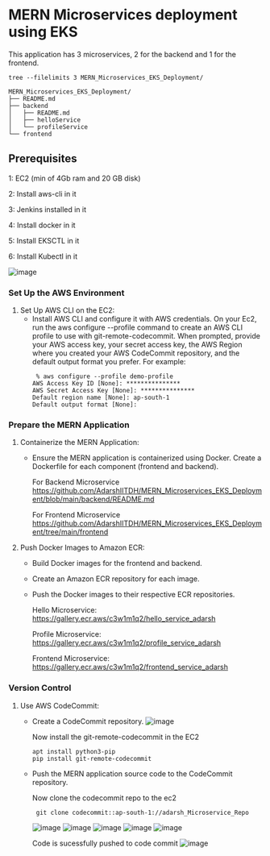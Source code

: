 # MERN Microservices deployment using EKS

This application has 3 microservices, 2 for the backend and 1 for the frontend.
```
tree --filelimits 3 MERN_Microservices_EKS_Deployment/
```
```
MERN_Microservices_EKS_Deployment/
├── README.md
├── backend
│   ├── README.md
│   ├── helloService  
│   └── profileService  
└── frontend 
```
## Prerequisites
   1: EC2 (min of 4Gb ram and 20 GB disk)

2: Install aws-cli in it 

3: Jenkins installed in it

4: Install docker in it

5: Install EKSCTL in it

6: Install Kubectl in it


![image](https://github.com/AdarshIITDH/SampleMERNwithMicroservices/assets/60352729/73977351-6211-445d-af38-9e6151a49663)

### Set Up the AWS Environment

1. Set Up AWS CLI on the EC2:
   - Install AWS CLI and configure it with AWS credentials.
     On your Ec2, run the aws configure --profile command to create an AWS CLI profile to use with git-remote-codecommit. When prompted, provide your AWS access key, your secret access key, the AWS Region where you created your AWS CodeCommit repository, and the default output format you prefer. For example:
      ```
       % aws configure --profile demo-profile
      AWS Access Key ID [None]: ***************
      AWS Secret Access Key [None]: ***************
      Default region name [None]: ap-south-1
      Default output format [None]: 
      ```




  


### Prepare the MERN Application

1. Containerize the MERN Application:

   - Ensure the MERN application is containerized using Docker. Create a Dockerfile for each component (frontend and backend).
  
      For Backend Microservice
      https://github.com/AdarshIITDH/MERN_Microservices_EKS_Deployment/blob/main/backend/README.md

      For Frontend Microservice
      https://github.com/AdarshIITDH/MERN_Microservices_EKS_Deployment/tree/main/frontend

2. Push Docker Images to Amazon ECR:

   - Build Docker images for the frontend and backend.

   - Create an Amazon ECR repository for each image.

   - Push the Docker images to their respective ECR repositories.
  
     Hello Microservice: https://gallery.ecr.aws/c3w1m1q2/hello_service_adarsh
     
     Profile Microservice: https://gallery.ecr.aws/c3w1m1q2/profile_service_adarsh
     
     Frontend Microservice: https://gallery.ecr.aws/c3w1m1q2/frontend_service_adarsh

### Version Control

1. Use AWS CodeCommit:

   - Create a CodeCommit repository.
     ![image](https://github.com/AdarshIITDH/MERN_Microservices_EKS_Deployment/assets/60352729/673cc017-643d-4b66-8c50-3e82150f1ed9)

      Now install the git-remote-codecommit in the EC2
     ```
     apt install python3-pip
     pip install git-remote-codecommit
     ```
     
   - Push the MERN application source code to the CodeCommit repository.

     Now clone the codecommit repo to the ec2
     ```
      git clone codecommit::ap-south-1://adarsh_Microservice_Repo
     ```
     ![image](https://github.com/AdarshIITDH/MERN_Microservices_EKS_Deployment/assets/60352729/2df8c225-edd0-4f4f-b990-a05171015ed0)
      ![image](https://github.com/AdarshIITDH/MERN_Microservices_EKS_Deployment/assets/60352729/5521d5c7-cf60-4ba9-8d27-65c1d64449ec)
     ![image](https://github.com/AdarshIITDH/MERN_Microservices_EKS_Deployment/assets/60352729/1469e48c-20c3-4c6b-a719-0320794664c5)
     ![image](https://github.com/AdarshIITDH/MERN_Microservices_EKS_Deployment/assets/60352729/31e787b7-1d75-4bba-a92c-9bcd13f44399)
      ![image](https://github.com/AdarshIITDH/MERN_Microservices_EKS_Deployment/assets/60352729/0d8dc694-57be-4325-a043-861679f9c80e)
  
     Code is sucessfully pushed to code commit
     ![image](https://github.com/AdarshIITDH/MERN_Microservices_EKS_Deployment/assets/60352729/9a7dca54-c4b5-43e7-a2c3-9d7f2d15c846)




     






